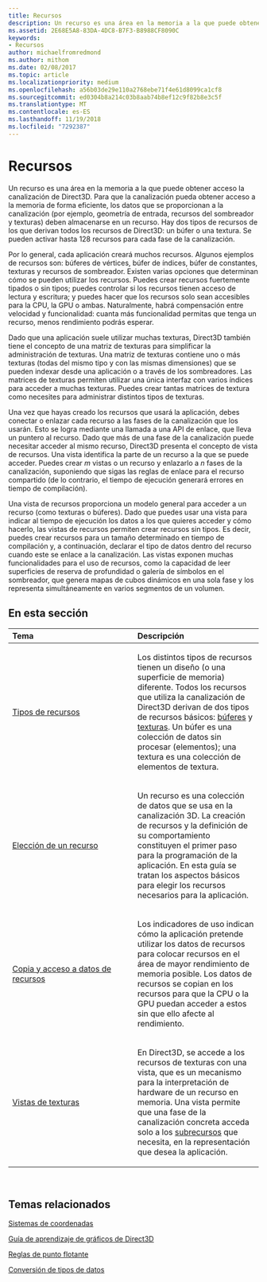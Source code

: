```yaml
---
title: Recursos
description: Un recurso es una área en la memoria a la que puede obtener acceso la canalización de Direct3D.
ms.assetid: 2E68E5A8-83DA-4DC8-B7F3-B8988CF8090C
keywords:
- Recursos
author: michaelfromredmond
ms.author: mithom
ms.date: 02/08/2017
ms.topic: article
ms.localizationpriority: medium
ms.openlocfilehash: a56b03de29e110a2768ebe71f4e61d8099ca1cf8
ms.sourcegitcommit: ed0304b8a214c03b8aab74b8ef12c9f82b8e3c5f
ms.translationtype: MT
ms.contentlocale: es-ES
ms.lasthandoff: 11/19/2018
ms.locfileid: "7292387"
---
```

# <a name="resources"></a>Recursos


Un recurso es una área en la memoria a la que puede obtener acceso la canalización de Direct3D. Para que la canalización pueda obtener acceso a la memoria de forma eficiente, los datos que se proporcionan a la canalización (por ejemplo, geometría de entrada, recursos del sombreador y texturas) deben almacenarse en un recurso. Hay dos tipos de recursos de los que derivan todos los recursos de Direct3D: un búfer o una textura. Se pueden activar hasta 128 recursos para cada fase de la canalización.

Por lo general, cada aplicación creará muchos recursos. Algunos ejemplos de recursos son: búferes de vértices, búfer de índices, búfer de constantes, texturas y recursos de sombreador. Existen varias opciones que determinan cómo se pueden utilizar los recursos. Puedes crear recursos fuertemente tipados o sin tipos; puedes controlar si los recursos tienen acceso de lectura y escritura; y puedes hacer que los recursos solo sean accesibles para la CPU, la GPU o ambas. Naturalmente, habrá compensación entre velocidad y funcionalidad: cuanta más funcionalidad permitas que tenga un recurso, menos rendimiento podrás esperar.

Dado que una aplicación suele utilizar muchas texturas, Direct3D también tiene el concepto de una matriz de texturas para simplificar la administración de texturas. Una matriz de texturas contiene uno o más texturas (todas del mismo tipo y con las mismas dimensiones) que se pueden indexar desde una aplicación o a través de los sombreadores. Las matrices de texturas permiten utilizar una única interfaz con varios índices para acceder a muchas texturas. Puedes crear tantas matrices de textura como necesites para administrar distintos tipos de texturas.

Una vez que hayas creado los recursos que usará la aplicación, debes conectar o enlazar cada recurso a las fases de la canalización que los usarán. Esto se logra mediante una llamada a una API de enlace, que lleva un puntero al recurso. Dado que más de una fase de la canalización puede necesitar acceder al mismo recurso, Direct3D presenta el concepto de vista de recursos. Una vista identifica la parte de un recurso a la que se puede acceder. Puedes crear *m* vistas o un recurso y enlazarlo a *n* fases de la canalización, suponiendo que sigas las reglas de enlace para el recurso compartido (de lo contrario, el tiempo de ejecución generará errores en tiempo de compilación).

Una vista de recursos proporciona un modelo general para acceder a un recurso (como texturas o búferes). Dado que puedes usar una vista para indicar al tiempo de ejecución los datos a los que quieres acceder y cómo hacerlo, las vistas de recursos permiten crear recursos sin tipos. Es decir, puedes crear recursos para un tamaño determinado en tiempo de compilación y, a continuación, declarar el tipo de datos dentro del recurso cuando este se enlace a la canalización. Las vistas exponen muchas funcionalidades para el uso de recursos, como la capacidad de leer superficies de reserva de profundidad o galería de símbolos en el sombreador, que genera mapas de cubos dinámicos en una sola fase y los representa simultáneamente en varios segmentos de un volumen.

## <a name="span-idin-this-sectionspanin-this-section"></a><span id="in-this-section"></span>En esta sección


<table>
<colgroup>
<col width="50%" />
<col width="50%" />
</colgroup>
<thead>
<tr class="header">
<th align="left">Tema</th>
<th align="left">Descripción</th>
</tr>
</thead>
<tbody>
<tr class="odd">
<td align="left"><p><a href="resource-types.md">Tipos de recursos</a></p></td>
<td align="left"><p>Los distintos tipos de recursos tienen un diseño (o una superficie de memoria) diferente. Todos los recursos que utiliza la canalización de Direct3D derivan de dos tipos de recursos básicos: <a href="resource-types.md#buffer-resources">búferes</a> y <a href="resource-types.md#texture-resources">texturas</a>. Un búfer es una colección de datos sin procesar (elementos); una textura es una colección de elementos de textura.</p></td>
</tr>
<tr class="even">
<td align="left"><p><a href="choosing-a-resource.md">Elección de un recurso</a></p></td>
<td align="left"><p>Un recurso es una colección de datos que se usa en la canalización 3D. La creación de recursos y la definición de su comportamiento constituyen el primer paso para la programación de la aplicación. En esta guía se tratan los aspectos básicos para elegir los recursos necesarios para la aplicación.</p></td>
</tr>
<tr class="odd">
<td align="left"><p><a href="copying-and-accessing-resource-data.md">Copia y acceso a datos de recursos</a></p></td>
<td align="left"><p>Los indicadores de uso indican cómo la aplicación pretende utilizar los datos de recursos para colocar recursos en el área de mayor rendimiento de memoria posible. Los datos de recursos se copian en los recursos para que la CPU o la GPU puedan acceder a estos sin que ello afecte al rendimiento.</p></td>
</tr>
<tr class="even">
<td align="left"><p><a href="texture-views.md">Vistas de texturas</a></p></td>
<td align="left"><p>En Direct3D, se accede a los recursos de texturas con una vista, que es un mecanismo para la interpretación de hardware de un recurso en memoria. Una vista permite que una fase de la canalización concreta acceda solo a los <a href="resource-types.md">subrecursos</a> que necesita, en la representación que desea la aplicación.</p></td>
</tr>
</tbody>
</table>

 

## <a name="span-idrelated-topicsspanrelated-topics"></a><span id="related-topics"></span>Temas relacionados


[Sistemas de coordenadas](coordinate-systems.md)

[Guía de aprendizaje de gráficos de Direct3D](index.md)

[Reglas de punto flotante](floating-point-rules.md)

[Conversión de tipos de datos](data-type-conversion.md)
